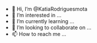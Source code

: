 - 👋 Hi, I’m @KatiaRodriguesmota
- 👀 I’m interested in ...
- 🌱 I’m currently learning ...
- 💞️ I’m looking to collaborate on ...
- 📫 How to reach me ...

<!---
KatiaRodriguesmota/KatiaRodriguesmota is a ✨ special ✨ repository because its `README.md` (this file) appears on your GitHub profile.
You can click the Preview link to take a look at your changes.
--->

